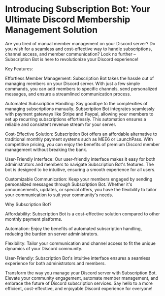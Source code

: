 # Introducing Subscription Bot: Your Ultimate Discord Membership Management Solution

Are you tired of manual member management on your Discord server? Do you wish for a seamless and cost-effective way to handle subscriptions, channel access, and member communication? Look no further – Subscription Bot is here to revolutionize your Discord experience!

Key Features:

Effortless Member Management:
Subscription Bot takes the hassle out of managing members on your Discord server. With just a few simple commands, you can add members to specific channels, send personalized messages, and ensure a streamlined communication process.

Automated Subscription Handling:
Say goodbye to the complexities of managing subscriptions manually. Subscription Bot integrates seamlessly with payment gateways like Stripe and Paypal, allowing your members to set up recurring subscriptions effortlessly. This automation ensures a reliable and consistent revenue stream for your server.

Cost-Effective Solution:
Subscription Bot offers an affordable alternative to traditional monthly payment systems such as MEE6 or LaunchPass. With competitive pricing, you can enjoy the benefits of premium Discord member management without breaking the bank.

User-Friendly Interface:
Our user-friendly interface makes it easy for both administrators and members to navigate Subscription Bot's features. The bot is designed to be intuitive, ensuring a smooth experience for all users.

Customizable Communication:
Keep your members engaged by sending personalized messages through Subscription Bot. Whether it's announcements, updates, or special offers, you have the flexibility to tailor your communication to suit your community's needs.

Why Subscription Bot?

Affordability: Subscription Bot is a cost-effective solution compared to other monthly payment platforms.

Automation: Enjoy the benefits of automated subscription handling, reducing the burden on server administrators.

Flexibility: Tailor your communication and channel access to fit the unique dynamics of your Discord community.

User-Friendly: Subscription Bot's intuitive interface ensures a seamless experience for both administrators and members.

Transform the way you manage your Discord server with Subscription Bot. Elevate your community engagement, automate member management, and embrace the future of Discord subscription services. Say hello to a more efficient, cost-effective, and enjoyable Discord experience for everyone!

